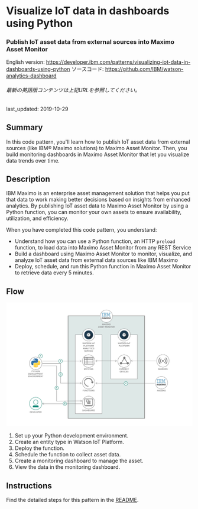 # Visualize IoT data in dashboards using Python

### Publish IoT asset data from external sources into Maximo Asset Monitor

English version: https://developer.ibm.com/patterns/visualizing-iot-data-in-dashboards-using-python
  ソースコード: https://github.com/IBM/watson-analytics-dashboard

###### 最新の英語版コンテンツは上記URLを参照してください。
last_updated: 2019-10-29

 
## Summary

In this code pattern, you'll learn how to publish IoT asset data from external sources (like IBM&reg; Maximo solutions) to Maximo Asset Monitor. Then, you build monitoring dashboards in Maximo Asset Monitor that let you visualize data trends over time.

## Description

IBM Maximo is an enterprise asset management solution that helps you put that data to work making better decisions based on insights from enhanced analytics. By publishing IoT asset data to Maximo Asset Monitor by using a Python function, you can monitor your own assets to ensure availability, utilization, and efficiency.

When you have completed this code pattern, you understand:

* Understand how you can use a Python function, an HTTP `preload` function, to load data into Maximo Asset Monitor from any REST Service
* Build a dashboard using Maximo Asset Monitor to monitor, visualize, and analyze IoT asset data from external data sources like IBM Maximo
* Deploy, schedule, and run this Python function in Maximo Asset Monitor to retrieve data every 5 minutes.

## Flow

![Visualizing iot data in dashboards using python architectural diagram](images/visualizing-iot-data-in-dashboards-using-python.jpg)

1. Set up your Python development environment.
1. Create an entity type in Watson IoT Platform.
1. Deploy the function.
1. Schedule the function to collect asset data.
1. Create a monitoring dashboard to manage the asset.
1. View the data in the monitoring dashboard.

## Instructions

Find the detailed steps for this pattern in the [README](https://github.com/IBM/watson-analytics-dashboard/blob/master/README.md).
